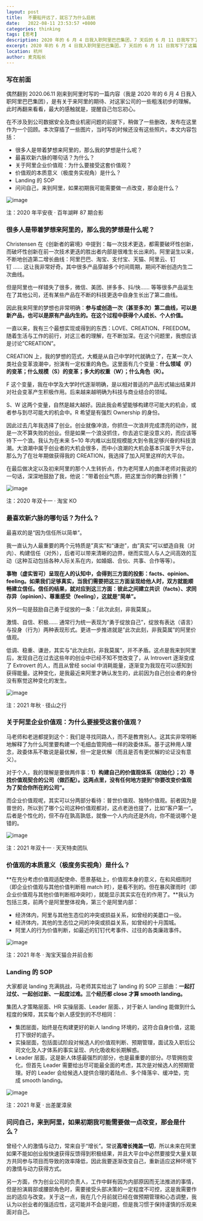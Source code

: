 ```yaml
---
layout: post
title:  不要船开远了，就忘了为什么启航
date:   2022-08-11 23:53:57 +0800
categories: thinking
tags: [思考]
description: 2020 年的 6 月 4 日我入职阿里巴巴集团，7 天后的 6 月 11 日我写下了这篇文章。偶然翻到了当时这篇文章，遂转录于此，提醒自己勿忘初心。在不涉及到公司数据安全及商业机密问题的前提下，稍做了一些删改，发布在这里作为一个回顾。本次穿插了一些图片，当时写的时候还没有这些照片。本文内容包括：很多人是带着梦想来阿里的，那么我的梦想是什么呢？最喜欢新六脉的哪句话？为什么？关于阿里企业价值观：为什么要接受这套价值观？价值观的本质意义（极度务实视角）是什么？Landing 的 SOP；问问自己，来到阿里，如果初期我可能需要做一点改变，那会是什么？
excerpt: 2020 年的 6 月 4 日我入职阿里巴巴集团，7 天后的 6 月 11 日我写下了这篇文章。偶然翻到了当时这篇文章，遂转录于此，提醒自己勿忘初心。在不涉及到公司数据安全及商业机密问题的前提下，稍做了一些删改，发布在这里作为一个回顾。本次穿插了一些图片，当时写的时候还没有这些照片。本文内容包括：很多人是带着梦想来阿里的，那么我的梦想是什么呢？最喜欢新六脉的哪句话？为什么？关于阿里企业价值观：为什么要接受这套价值观？价值观的本质意义（极度务实视角）是什么？Landing 的 SOP；问问自己，来到阿里，如果初期我可能需要做一点改变，那会是什么？
location: 杭州
author: 麦克船长
---
```


### 写在前面
偶然翻到 2020.06.11 刚来到阿里时写的一篇内容（我是 2020 年的 6 月 4 日我入职阿里巴巴集团），是有关于来阿里的期待、对这家公司的一些粗浅初步的理解。此时再翻来看看，最大的感触就是，提醒自己勿忘初心。

在不涉及到公司数据安全及商业机密问题的前提下，稍做了一些删改，发布在这里作为一个回顾。本次穿插了一些图片，当时写的时候还没有这些照片。本文内容包括：

* 很多人是带着梦想来阿里的，那么我的梦想是什么呢？
* 最喜欢新六脉的哪句话？为什么？
* 关于阿里企业价值观：为什么要接受这套价值观？
* 价值观的本质意义（极度务实视角）是什么？
* Landing 的 SOP
* 问问自己，来到阿里，如果初期我可能需要做一点改变，那会是什么？

![image](/img/src/2020-06-11-captain-alibaba-1.png)

注：2020 年平安夜 · 百年湖畔 87 期合影

### 很多人是带着梦想来阿里的，那么我的梦想是什么呢？

Christensen 在《创新者的窘境》中提到：每一次技术更迭，都需要破坏性创新，而破坏性创新在前一次技术更迭的胜出者内部是很难生长出来的。阿里诞生以来，不断地创造第二增长曲线：阿里巴巴、淘宝、支付宝、天猫、阿里云、钉钉 …… 这让我非常好奇。其中很多产品穿越多个时间周期，期间不断创造内生二次曲线。

但是阿里也一样错失了很多，微信、美团、拼多多、抖/快…… 等等很多产品诞生在了其他公司，还有某些产品在不断的科技更迭中自身生长出了第二曲线。

因此我来阿里的梦想也非常明确：**参与或创造一次（甚至多次）第二曲线，可以是新产品，也可以是原有产品内生的。在这个过程中获得个人成长、个人价值。**

一直以来，我有三个最想实现或得到的东西：LOVE、CREATION、FREEDOM。随着生活与工作的前行，对这三者的理解，在不断加深。在这个问题里，我想应该是讨论”CREATION”。

CREATION 上，我的梦想的范式，大概是从自己中学时代就确立了，在某一次人类社会变革浪潮中，扮演有一定权重的角色。这里面有几个变量：**什么领域（F）的变革；什么规模（S）的变革；多大的权重（W）；什么角色（R）。**

F 这个变量，我在中学及大学时代逐渐明确，是以相对普适的产品形式输出结果并对社会变革产生积极作用。后来越来越明确为科技与商业结合的领域。

S、W 这两个变量，自然是越大越好。因此我会希望能够构建尽可能大的机会，或者参与到尽可能大的机会中。R 希望是有强烈 Ownership 的身份。

因此过去几年我选择了创业。创业就像冲浪，你抓住一次浪并完成漂亮的动作，就是一次不算失败的创业。但是如果一个浪没抓住，你去追它是没意义的，而应该等待下一个浪。我认为在未来 5~10 年内难以出现规模能大到令我足够兴奋的科技浪潮。大浪潮中属于创业者的大机会很多，而中小浪潮的大机会基本只属于大平台，那么为了在壮年期做获得我的 CREATION，我选择了加入阿里这样的大平台。

在最后做决定以及初来阿里的那个人生转折点，作为老阿里人的曲洋老师对我说的一句话，深深地鼓励了我，他说：”带着创业气质，把这里当你的舞台折腾！”

![image](/img/src/2020-06-11-captain-alibaba-2.png)

注：2020 年双十一 · 淘宝 KO

### 最喜欢新六脉的哪句话？为什么？

最喜欢的是“因为信任所以简单”。

我一直认为人最重要的两个元特质是”真实”和“谦逊”，由”真实”可以塑造自我（对内）、构建信任（对外），后者可以带来清晰的边界，继而实现人与人之间高效的互动（这种互动包括各种人际关系在内，如婚姻、合伙、共事、合作等等）。

**事物（虚实皆可）呈现在人的认知中，会得到三方面的投影：facts、opinion、feeling。如果我们足够真实，当我们需要把这三方面呈现给他人时，双方就能顺畅建立信任。信任的结果，就对应到这三方面：彼此之间建立共识（facts）、求同存异（opinion）、尊重感受（feeling），这就是”简单”。**

另外一句是鼓励自己勇于绽放的一条：「此次此刻，非我莫属」。

激情、自信、积极…… 通常行为统一表现为“勇于绽放自己”，绽放有表达（语言）与投身（行为）两种表现形式。更进一步推进就是”此次此刻，非我莫属”的阿里价值观。

低调、稳重、谦逊，其实与“此次此刻，非我莫属“，并不矛盾。这点是我来到阿里后，发现自己在过去这些年的创业中已经不知不觉改变了，从 Introvert 逐渐变成了 Extrovert 的人，而且从曾经 social 中消耗能量，逐渐变为我现在可以感知到获得能量。这种变化，是我最近来阿里才确认发生的，此前因为自己创业者的身份没有察觉这种变化的发生。

![image](/img/src/2020-06-11-captain-alibaba-3.png)

注：2021 年秋 · 径山之行

### 关于阿里企业价值观：为什么要接受这套价值观？

马老师和老逍都提到这个：我们是寻找同路人，而不是教育别人。这其实非常明晰地解释了为什么阿里要构建一个毛细血管网络一样的政委体系。基于这种用人理念，政委体系不敢说是最优解，但一定是优解（而且是否有更优解的论证没有意义）。

对于个人，我的理解是要做两件事：**1）构建自己的价值观体系（初始化）；2）寻找价值观契合的公司（做匹配）。这两点里，没有任何地方提到”你要改变价值观为了契合你所在的公司”。**

而企业价值观呢，其实可以分两部分看待：普世价值观、独特价值观。前者因为是普世的，所以到了哪个公司这种价值观都对，这点老逍也提了，比如“客户第一”。后者是个性化的，但不存在孰高孰低，就像一个人内向还是外向，你不能说哪个是错的。

![image](/img/src/2020-06-11-captain-alibaba-4.png)

注：2021 年双十一 · 天天特卖团队

### 价值观的本质意义（极度务实视角）是什么？

**在充分考虑价值观适配使命、愿景基础上，价值观本身的意义，在和风细雨时（即企业价值观与其他价值判断相 match 时），是看不到的。但在暴风骤雨时（即企业价值观与其他价值判断相冲突时），就能显示其实实在在的作用了。**我认为包括三类，前两个是阿里整体视角，第三个是阿里内部：

* 经济体内，阿里与其他生态位的冲突或损益关系，如曾经的美蘑口一役。
* 经济体内，其他的生态位之间的冲突或损益关系，如曾经的十月围城。
* 阿里人的行为价值判断，如最近的钉钉代考事件、过往的各类廉政事件。

![image](/img/src/2020-06-11-captain-alibaba-5.png)

注：2021 年冬 · 淘宝天猫合并前合影

### Landing 的 SOP

大家都说 landing 充满挑战，马老师其实给出了 landing 的 SOP 三部曲：**一起打过仗、一起创过新、一起度过难。三个经历都 close 才算 smooth landing。**

集团人才策略层面、HR 实操层面、Leader 层面、，对于新人 landing 能做到什么程度的保障，其实每个新人感受到的不尽相同：

* 集团层面，始终是在构建更好的新人 landing 环境的，这符合自身价值，这能打下很好的底子。
* 实操层面，包括面试阶段对候选人的价值观判断、预期管理，面试及入职后公司文化及人才体系的事实呈现、内化吸收和长期解惑。
* Leader 层面，这是新人体感最强烈的部分，也是最重要的部分。尽管拥抱变化，但首先 Leader 需要给出尽可能最全面的考虑，其次是对候选人的预期管理。好的 Leader 会给候选人提供合理的着陆点、多个降落伞、缓冲垫，完成 smooth landing。

![image](/img/src/2020-06-11-captain-alibaba-6.png)

注：2021 年夏 · 出差厦漳泉

### 问问自己，来到阿里，如果初期我可能需要做一点改变，那会是什么？

曾经个人的激情与动力，常来自于“增长”。常说**高增长掩盖一切**，所以未来在阿里如果不能如创业般快速获得反馈得到积极结果，并且大平台中必然要接受大量关联方共同参与项目而导致的效率降低，因此我要逐渐改变自己，重新适应这种环境下的激情与动力获得方式。

另一方面，作为创业公司的负责人，工作中鲜有因为内部原因而无法推进的事情，但是扮演肩部或腰部角色时，需要接受头部决策的一定程度不可控，这是我需要作出的适应与改变。关于这一点，我在几个月前就已经在做预期管理和心态调整，我认为以创业者的强适应性，这可能并不会是问题，但是我习惯于保持谨慎的乐观来面对自己。